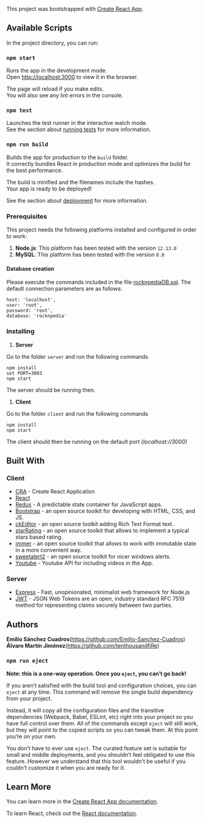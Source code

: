 This project was bootstrapped with [Create React App](https://github.com/facebook/create-react-app).

## Available Scripts

In the project directory, you can run:

### `npm start`

Runs the app in the development mode.<br />
Open [http://localhost:3000](http://localhost:3000) to view it in the browser.

The page will reload if you make edits.<br />
You will also see any lint errors in the console.

### `npm test`

Launches the test runner in the interactive watch mode.<br />
See the section about [running tests](https://facebook.github.io/create-react-app/docs/running-tests) for more information.

### `npm run build`

Builds the app for production to the `build` folder.<br />
It correctly bundles React in production mode and optimizes the build for the best performance.

The build is minified and the filenames include the hashes.<br />
Your app is ready to be deployed!

See the section about [deployment](https://facebook.github.io/create-react-app/docs/deployment) for more information.

### Prerequisites

This project needs the following platforms installed and configured in order to work:

1. **Node.js**: This platform has been tested with the version `12.13.0` 
2. **MySQL**: This platform has been tested with the version `8.0` 

#### Database creation
Please execute the commands included in the file [rocknpediaDB.sql](\rocknpedia\server\config).
The default connection parameters are as follows:
````
host: 'localhost',
user: 'root',
password: 'root',
database: 'rocknpedia'
````

### Installing

1. **Server**

Go to the folder `server` and run the following commands

```
npm install
set PORT=3003
npm start
```

The server should be running then.

1. **Client**

Go to the folder `client` and run the following commands

```
npm install
npm start
```

The client should then be running on the default port _(localhost://3000)_

## Built With

### Client

* [CRA](https://github.com/facebook/create-react-app) - Create React Application
* [React](https://reactjs.org/)
* [Redux](https://redux.js.org/) - A predictable state container for JavaScript apps.
* [Bootstrap](https://getbootstrap.com/) - an open source toolkit for developing with HTML, CSS, and JS.
* [ckEditor](https://ckeditor.com/ckeditor-4/) - an open source toolkit adding Rich Text Format text.
* [starRating](https://www.npmjs.com/package/react-star-ratings) - an open source toolkit that allows to implement a typical stars based rating.
* [immer](https://www.npmjs.com/package/immer) - an open source toolkit that allows to work with immutable state in a more convenient way.
* [sweetalert2](https://sweetalert2.github.io/) - an open source toolkit for nicer windows alerts.
* [Youtube](https://developers.google.com/youtube/v3) - Youtube API for including videos in the App.



### Server
* [Express](https://expressjs.com/) - Fast, unopinionated, minimalist web framework for Node.js
* [JWT](https://jwt.io/) - JSON Web Tokens are an open, industry standard RFC 7519 method for representing claims securely between two parties.


## Authors

**Emilio Sánchez Cuadros**(https://github.com/Emilio-Sanchez-Cuadros)
**Álvaro Martín Jiménez**(https://github.com/tenthousandfiRe)


### `npm run eject`

**Note: this is a one-way operation. Once you `eject`, you can’t go back!**

If you aren’t satisfied with the build tool and configuration choices, you can `eject` at any time. This command will remove the single build dependency from your project.

Instead, it will copy all the configuration files and the transitive dependencies (Webpack, Babel, ESLint, etc) right into your project so you have full control over them. All of the commands except `eject` will still work, but they will point to the copied scripts so you can tweak them. At this point you’re on your own.

You don’t have to ever use `eject`. The curated feature set is suitable for small and middle deployments, and you shouldn’t feel obligated to use this feature. However we understand that this tool wouldn’t be useful if you couldn’t customize it when you are ready for it.

## Learn More

You can learn more in the [Create React App documentation](https://facebook.github.io/create-react-app/docs/getting-started).

To learn React, check out the [React documentation](https://reactjs.org/).
